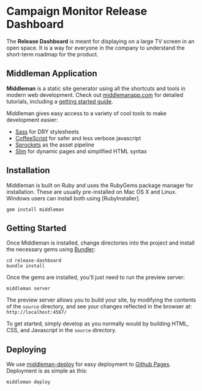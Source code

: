 # Campaign Monitor Release Dashboard

The **Release Dashboard** is meant for displaying on a large TV screen in an open space. It is a way for everyone in the company to understand the short-term roadmap for the product.

## Middleman Application

**Middleman** is a static site generator using all the shortcuts and tools in modern web development. Check out [middlemanapp.com](http://middlemanapp.com/) for detailed tutorials, including a [getting started guide](http://middlemanapp.com/basics/getting-started/).

Middleman gives easy access to a variety of cool tools to make development easier:

* [Sass](http://sass-lang.com/) for DRY stylesheets
* [CoffeeScript](http://coffeescript.org/) for safer and less verbose javascript
* [Sprockets](https://github.com/sstephenson/sprockets) as the asset pipeline
* [Slim](http://slim-lang.com/) for dynamic pages and simplified HTML syntax

## Installation

Middleman is built on Ruby and uses the RubyGems package manager for installation. These are usually pre-installed on Mac OS X and Linux. Windows users can install both using [RubyInstaller].

```
gem install middleman
```

## Getting Started

Once Middleman is installed, change directories into the project and install the necessary gems using [Bundler](http://bundler.io/bundle_install.html):

```
cd release-dashboard
bundle install
```

Once the gems are installed, you'll just need to run the preview server:

```
middleman server
```

The preview server allows you to build your site, by modifying the contents of the `source` directory, and see your changes reflected in the browser at: `http://localhost:4567/`

To get started, simply develop as you normally would by building HTML, CSS, and Javascript in the `source` directory.

## Deploying

We use [middleman-deploy](https://github.com/middleman-contrib/middleman-deploy) for easy deployment to [Github Pages](https://pages.github.com/). Deployment is as simple as this:

```
middleman deploy
```
